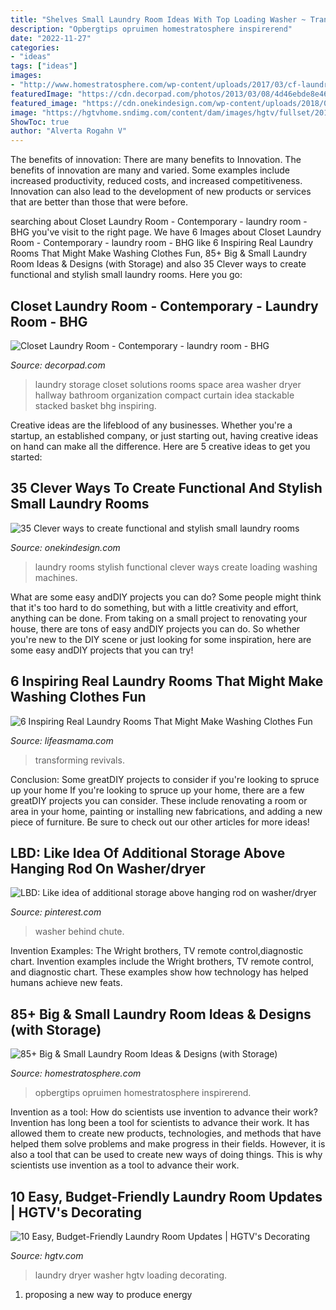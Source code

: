 ```yaml
---
title: "Shelves Small Laundry Room Ideas With Top Loading Washer ~ Transforming Revivals"
description: "Opbergtips opruimen homestratosphere inspirerend"
date: "2022-11-27"
categories:
- "ideas"
tags: ["ideas"]
images:
- "http://www.homestratosphere.com/wp-content/uploads/2017/03/cf-laundry-mar7-17-20.jpg"
featuredImage: "https://cdn.decorpad.com/photos/2013/03/08/4d46ebde8e46.jpg"
featured_image: "https://cdn.onekindesign.com/wp-content/uploads/2018/02/Functional-Stylish-Small-Laundry-Rooms-01-1-Kindesign.jpg"
image: "https://hgtvhome.sndimg.com/content/dam/images/hgtv/fullset/2014/10/31/0/dh2015_laundry-room_whirlpool-duet-washer-dryer_v.jpg.rend.hgtvcom.1280.1920.suffix/1414784233295.jpeg"
ShowToc: true
author: "Alverta Rogahn V"
---
```



The benefits of innovation: There are many benefits to Innovation.
The benefits of innovation are many and varied. Some examples include increased productivity, reduced costs, and increased competitiveness. Innovation can also lead to the development of new products or services that are better than those that were before.

	

		
searching about Closet Laundry Room - Contemporary - laundry room - BHG you've visit to the right page. We have 6 Images about Closet Laundry Room - Contemporary - laundry room - BHG like 6 Inspiring Real Laundry Rooms That Might Make Washing Clothes Fun, 85+ Big &amp; Small Laundry Room Ideas &amp; Designs (with Storage) and also 35 Clever ways to create functional and stylish small laundry rooms. Here you go:
		
    
## Closet Laundry Room - Contemporary - Laundry Room - BHG

<img loading=lazy src="https://cdn.decorpad.com/photos/2013/03/08/4d46ebde8e46.jpg" onerror="this.onerror=null;this.src='https://tse1.mm.bing.net/th?id=OIP.oVbxv6gEHeKLFxikWx3MSgHaJ3&amp;pid=15.1';" alt="Closet Laundry Room - Contemporary - laundry room - BHG">

_Source: decorpad.com_

>laundry storage closet solutions rooms space area washer dryer hallway bathroom organization compact curtain idea stackable stacked basket bhg inspiring. 

	

Creative ideas are the lifeblood of any businesses. Whether you're a startup, an established company, or just starting out, having creative ideas on hand can make all the difference. Here are 5 creative ideas to get you started: 

    
## 35 Clever Ways To Create Functional And Stylish Small Laundry Rooms

<img loading=lazy src="https://cdn.onekindesign.com/wp-content/uploads/2018/02/Functional-Stylish-Small-Laundry-Rooms-01-1-Kindesign.jpg" onerror="this.onerror=null;this.src='https://tse2.mm.bing.net/th?id=OIP.yCr3tnrmZYQ6wS_tBzB8YAHaLE&amp;pid=15.1';" alt="35 Clever ways to create functional and stylish small laundry rooms">

_Source: onekindesign.com_

>laundry rooms stylish functional clever ways create loading washing machines. 

	

What are some easy andDIY projects you can do?
Some people might think that it's too hard to do something, but with a little creativity and effort, anything can be done. From taking on a small project to renovating your house, there are tons of easy andDIY projects you can do. So whether you're new to the DIY scene or just looking for some inspiration, here are some easy andDIY projects that you can try!

    
## 6 Inspiring Real Laundry Rooms That Might Make Washing Clothes Fun

<img loading=lazy src="https://i2.wp.com/lifeasmama.com/wp-content/uploads/2017/01/6a00d8358081ff69e2019b0236c0f9970d-800wi.jpg" onerror="this.onerror=null;this.src='https://tse4.mm.bing.net/th?id=OIP.kMBdkppTvTroA-0Wy6R1mAHaLH&amp;pid=15.1';" alt="6 Inspiring Real Laundry Rooms That Might Make Washing Clothes Fun">

_Source: lifeasmama.com_

>transforming revivals. 

	

Conclusion: Some greatDIY projects to consider if you're looking to spruce up your home
If you're looking to spruce up your home, there are a few greatDIY projects you can consider. These include renovating a room or area in your home, painting or installing new fabrications, and adding a new piece of furniture. Be sure to check out our other articles for more ideas!

    
## LBD: Like Idea Of Additional Storage Above Hanging Rod On Washer/dryer

<img loading=lazy src="https://i.pinimg.com/736x/6c/15/28/6c15286db52898dc1f3f4b1cd15cda06.jpg" onerror="this.onerror=null;this.src='https://tse1.mm.bing.net/th?id=OIP.Pcxm49XZIH3uz7xyOLlqUAHaJ6&amp;pid=15.1';" alt="LBD: Like idea of additional storage above hanging rod on washer/dryer">

_Source: pinterest.com_

>washer behind chute. 

	

Invention Examples: The Wright brothers, TV remote control,diagnostic chart.
Invention examples include the Wright brothers, TV remote control, and diagnostic chart. These examples show how technology has helped humans achieve new feats.

    
## 85+ Big &amp; Small Laundry Room Ideas &amp; Designs (with Storage)

<img loading=lazy src="http://www.homestratosphere.com/wp-content/uploads/2017/03/cf-laundry-mar7-17-20.jpg" onerror="this.onerror=null;this.src='https://tse2.mm.bing.net/th?id=OIP.VKONphm3Vy89f_GTMsMVSQHaE8&amp;pid=15.1';" alt="85+ Big &amp; Small Laundry Room Ideas &amp; Designs (with Storage)">

_Source: homestratosphere.com_

>opbergtips opruimen homestratosphere inspirerend. 

	

Invention as a tool: How do scientists use invention to advance their work?
Invention has long been a tool for scientists to advance their work. It has allowed them to create new products, technologies, and methods that have helped them solve problems and make progress in their fields. However, it is also a tool that can be used to create new ways of doing things. This is why scientists use invention as a tool to advance their work.

    
## 10 Easy, Budget-Friendly Laundry Room Updates | HGTV&#039;s Decorating

<img loading=lazy src="https://hgtvhome.sndimg.com/content/dam/images/hgtv/fullset/2014/10/31/0/dh2015_laundry-room_whirlpool-duet-washer-dryer_v.jpg.rend.hgtvcom.1280.1920.suffix/1414784233295.jpeg" onerror="this.onerror=null;this.src='https://tse1.mm.bing.net/th?id=OIP.tk00B88uJW6ish9apAWslwHaLH&amp;pid=15.1';" alt="10 Easy, Budget-Friendly Laundry Room Updates | HGTV&#039;s Decorating">

_Source: hgtv.com_

>laundry dryer washer hgtv loading decorating. 

	

1. proposing a new way to produce energy 

